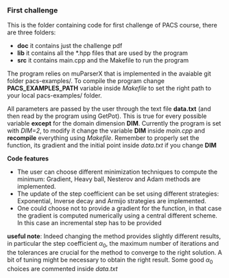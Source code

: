 ### First challenge
This is the folder containing code for first challenge of PACS course, there are three folders:
- **doc** it contains just the challenge pdf
- **lib** it contains all the *.hpp files that are used by the program
- **src** it contains main.cpp and the Makefile to run the program

The program relies on muParserX that is implemented in the avaiable git folder pacs-examples/.
To compile the program change **PACS_EXAMPLES_PATH** variable inside *Makefile* to set the right path to your local pacs-examples/ folder.

All parameters are passed by the user through the text file **data.txt** (and then read by the program using GetPot).
This is true for every possible variable **except** for the domain dimension **DIM**. Currently the program is set with *DIM=2*, to modify it change the variable **DIM** inside *main.cpp* and **recompile** everything using *Makefile*.
Remember to properly set the function, its gradient and the initial point inside *data.txt* if you change **DIM**

**Code features**
- The user can choose different minimization techniques to compute the minimum: Gradient, Heavy ball, Nesterov and Adam methods are implemented.
- The update of the step coefficient can be set using different strategies: Exponential, Inverse decay and Armijo strategies are implemented.
- One could choose not to provide a gradient for the function, in that case the gradient is computed numerically using a central different scheme. In this case an incremental step has to be provided

**useful note**:
Indeed changing the method provides slightly different results, in particular the step coefficient $\alpha_0$, the maximum number of iterations and the tolerances are crucial for the method to converge to the right solution. A bit of tuning might be necessary to obtain the right result.
Some good $\alpha_0$ choices are commented inside *data.txt* 



